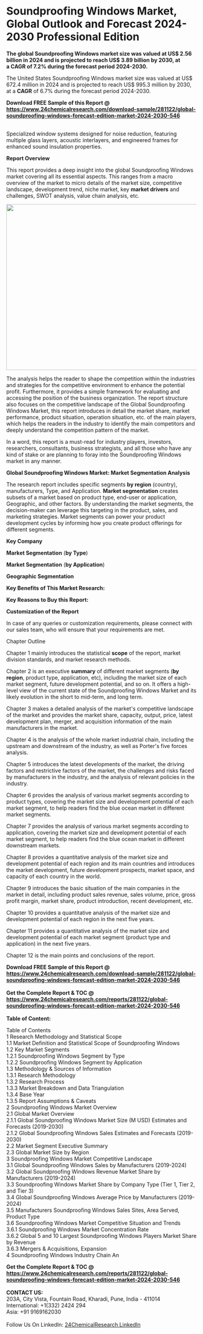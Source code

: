 <h1>Soundproofing Windows Market, Global Outlook and Forecast 2024-2030 Professional Edition</h1><p><strong>The global Soundproofing Windows market size was valued at US$ 2.56 billion in 2024 and is projected to reach US$ 3.89 billion by 2030, at a CAGR of 7.2% during the forecast period 2024-2030.</strong></p><p>
</p><p>The United States Soundproofing Windows market size was valued at US$ 672.4 million in 2024 and is projected to reach US$ 995.3 million by 2030, at a <strong>CAGR</strong> of 6.7% during the forecast period 2024-2030.</p><div><b>Download FREE Sample of this Report @ 
            <a href="https://www.24chemicalresearch.com/download-sample/281122/global-soundproofing-windows-forecast-edition-market-2024-2030-546">
            https://www.24chemicalresearch.com/download-sample/281122/global-soundproofing-windows-forecast-edition-market-2024-2030-546</a></b></div><br><p>
</p><p>Specialized window systems designed for noise reduction, featuring multiple glass layers, acoustic interlayers, and engineered frames for enhanced sound insulation properties.</p><p>
</p><p><strong>Report Overview</strong></p><p>
</p><p>This report provides a deep insight into the global Soundproofing Windows market covering all its essential aspects. This ranges from a macro overview of the market to micro details of the market size, competitive landscape, development trend, niche market, key <strong>market drivers</strong> and challenges, SWOT analysis, value chain analysis, etc.</p><p>
</p><p></p><p>
</p><p><img alt="" src="https://24chemicalresearch.com/assets/report-images/SoundproofingWindows.png" style="height:439px; width:731px"></p><p>
</p><p>The analysis helps the reader to shape the competition within the industries and strategies for the competitive environment to enhance the potential profit. Furthermore, it provides a simple framework for evaluating and accessing the position of the business organization. The report structure also focuses on the competitive landscape of the Global Soundproofing Windows Market, this report introduces in detail the market share, market performance, product situation, operation situation, etc. of the main players, which helps the readers in the industry to identify the main competitors and deeply understand the competition pattern of the market.</p><p>
</p><p>In a word, this report is a must-read for industry players, investors, researchers, consultants, business strategists, and all those who have any kind of stake or are planning to foray into the Soundproofing Windows market in any manner.</p><p>
</p><p><strong>Global Soundproofing Windows Market: Market Segmentation Analysis</strong></p><p>
</p><p>The research report includes specific segments <strong>by region</strong> (country), manufacturers, Type, and Application. <strong>Market segmentation</strong> creates subsets of a market based on product type, end-user or application, Geographic, and other factors. By understanding the market segments, the decision-maker can leverage this targeting in the product, sales, and marketing strategies. Market segments can power your product development cycles by informing how you create product offerings for different segments.</p><p>
</p><p><strong>Key Company</strong></p><p>
</p><p>
</p><p><strong>Market Segmentation</strong> (<strong>by Type</strong>)</p><p>
</p><p>
</p><p><strong>Market Segmentation</strong> (<strong>by Application</strong>)</p><p>
</p><p>
</p><p><strong>Geographic Segmentation</strong></p><p>
</p><p>
</p><p><strong>Key Benefits of This Market Research:</strong></p><p>
</p><p>
</p><p><strong>Key Reasons to Buy this Report:</strong></p><p>
</p><p>
</p><p><strong>Customization of the Report</strong></p><p>
</p><p>In case of any queries or customization requirements, please connect with our sales team, who will ensure that your requirements are met.</p><p>
</p><p>Chapter Outline</p><p>
</p><p>Chapter 1 mainly introduces the statistical <strong>scope</strong> of the report, market division standards, and market research methods.</p><p>
</p><p>Chapter 2 is an executive <strong>summary</strong> of different market segments (<strong>by region</strong>, product type, application, etc), including the market size of each market segment, future development potential, and so on. It offers a high-level view of the current state of the Soundproofing Windows Market and its likely evolution in the short to mid-term, and long term.</p><p>
</p><p>Chapter 3 makes a detailed analysis of the market's competitive landscape of the market and provides the market share, capacity, output, price, latest development plan, merger, and acquisition information of the main manufacturers in the market.</p><p>
</p><p>Chapter 4 is the analysis of the whole market industrial chain, including the upstream and downstream of the industry, as well as Porter's five forces analysis.</p><p>
</p><p>Chapter 5 introduces the latest developments of the market, the driving factors and restrictive factors of the market, the challenges and risks faced by manufacturers in the industry, and the analysis of relevant policies in the industry.</p><p>
</p><p>Chapter 6 provides the analysis of various market segments according to product types, covering the market size and development potential of each market segment, to help readers find the blue ocean market in different market segments.</p><p>
</p><p>Chapter 7 provides the analysis of various market segments according to application, covering the market size and development potential of each market segment, to help readers find the blue ocean market in different downstream markets.</p><p>
</p><p>Chapter 8 provides a quantitative analysis of the market size and development potential of each region and its main countries and introduces the market development, future development prospects, market space, and capacity of each country in the world.</p><p>
</p><p>Chapter 9 introduces the basic situation of the main companies in the market in detail, including product sales revenue, sales volume, price, gross profit margin, market share, product introduction, recent development, etc.</p><p>
</p><p>Chapter 10 provides a quantitative analysis of the market size and development potential of each region in the next five years.</p><p>
</p><p>Chapter 11 provides a quantitative analysis of the market size and development potential of each market segment (product type and application) in the next five years.</p><p>
</p><p>Chapter 12 is the main points and conclusions of the report.</p><div><b>Download FREE Sample of this Report @ 
            <a href="https://www.24chemicalresearch.com/download-sample/281122/global-soundproofing-windows-forecast-edition-market-2024-2030-546">
            https://www.24chemicalresearch.com/download-sample/281122/global-soundproofing-windows-forecast-edition-market-2024-2030-546</a></b></div><br><div><b>Get the Complete Report & TOC @ 
            <a href="https://www.24chemicalresearch.com/reports/281122/global-soundproofing-windows-forecast-edition-market-2024-2030-546">
            https://www.24chemicalresearch.com/reports/281122/global-soundproofing-windows-forecast-edition-market-2024-2030-546</a></b></div><br>
            <b>Table of Content:</b><p>Table of Contents<br />
 1 Research Methodology and Statistical Scope<br />
 1.1 Market Definition and Statistical Scope of Soundproofing Windows<br />
 1.2 Key Market Segments<br />
 1.2.1 Soundproofing Windows Segment by Type<br />
 1.2.2 Soundproofing Windows Segment by Application<br />
 1.3 Methodology & Sources of Information<br />
 1.3.1 Research Methodology<br />
 1.3.2 Research Process<br />
 1.3.3 Market Breakdown and Data Triangulation<br />
 1.3.4 Base Year<br />
 1.3.5 Report Assumptions & Caveats<br />
 2 Soundproofing Windows Market Overview<br />
 2.1 Global Market Overview<br />
 2.1.1 Global Soundproofing Windows Market Size (M USD) Estimates and Forecasts (2019-2030)<br />
 2.1.2 Global Soundproofing Windows Sales Estimates and Forecasts (2019-2030)<br />
 2.2 Market Segment Executive Summary<br />
 2.3 Global Market Size by Region<br />
 3 Soundproofing Windows Market Competitive Landscape<br />
 3.1 Global Soundproofing Windows Sales by Manufacturers (2019-2024)<br />
 3.2 Global Soundproofing Windows Revenue Market Share by Manufacturers (2019-2024)<br />
 3.3 Soundproofing Windows Market Share by Company Type (Tier 1, Tier 2, and Tier 3)<br />
 3.4 Global Soundproofing Windows Average Price by Manufacturers (2019-2024)<br />
 3.5 Manufacturers Soundproofing Windows Sales Sites, Area Served, Product Type<br />
 3.6 Soundproofing Windows Market Competitive Situation and Trends<br />
 3.6.1 Soundproofing Windows Market Concentration Rate<br />
 3.6.2 Global 5 and 10 Largest Soundproofing Windows Players Market Share by Revenue<br />
 3.6.3 Mergers & Acquisitions, Expansion<br />
 4 Soundproofing Windows Industry Chain An</p><div><b>Get the Complete Report & TOC @ 
            <a href="https://www.24chemicalresearch.com/reports/281122/global-soundproofing-windows-forecast-edition-market-2024-2030-546">
            https://www.24chemicalresearch.com/reports/281122/global-soundproofing-windows-forecast-edition-market-2024-2030-546</a></b></div><br><b>CONTACT US:</b><br>
            203A, City Vista, Fountain Road, Kharadi, Pune, India - 411014<br>
            International: +1(332) 2424 294<br>
            Asia: +91 9169162030 <br><br>
            Follow Us On LinkedIn: <a href="https://www.linkedin.com/company/24chemicalresearch/">24ChemicalResearch LinkedIn</a>